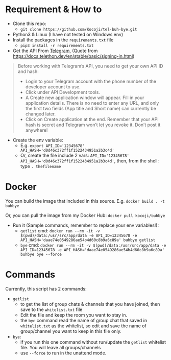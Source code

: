 # Requirement & How to
- Clone this repo:
  - `git clone https://github.com/Kocoji/tel-buh-bye.git`
- Python3 & Linux (I have not tested on Windows env)
- Install the packages in the `requirements.txt` file 
  - `pip3 install -r requirements.txt`
- Get the API From [Telegram](https://my.telegram.org/), (Quote from https://docs.telethon.dev/en/stable/basic/signing-in.html)
> Before working with Telegram’s API, you need to get your own API ID and hash:
> - Login to your Telegram account with the phone number of the developer account to use.
> - Click under API Development tools.
> - A Create new application window will appear. Fill in your application details. There is no need to enter any URL, and only the first two fields (App title and Short name) can currently be changed later.
> - Click on Create application at the end. Remember that your API hash is secret and Telegram won’t let you revoke it. Don’t post it anywhere!
- Create the env variable: 
  - E.g. `export API_ID='12345678' API_HASH='d0d46c372ff1f1522434951a2b3c4d'`
  - Or, create the file include 2 vars: `API_ID='12345678' API_HASH='d0d46c372ff1f1522434951a2b3c4d'`, then, from the shell: type `. thefilename`

# Docker
You can build the image that included in this source. E.g. `docker build . -t buhbye`

Or, you can pull the image from my Docker Hub: `docker pull kocoji/buhbye`
- Run it (Sample commands, remember to replace your env variables!):
  - `getlist` cmd: `docker run --rm -it -v $(pwd)/data:/usr/src/app/data -e API_ID=12345678 -e API_HASH='daae74e0549286ae54b4d60c8b9a6c89a' buhbye getlist`
  - `bye` cmd: `docker run --rm -it -v $(pwd)/data:/usr/src/app/data -e API_ID=12345678 -e API_HASH='daae74e0549286ae54b4d60c8b9a6c89a' buhbye bye --force`

# Commands
Currently, this script has 2 commands:
- `getlist`
  - to get the list of group chats & channels that you have joined, then save to the `whitelist.txt` file
  - Edit the file and keep the room you want to stay in.
  - the `bye` command read the name of group chat that saved in `whitelist.txt` as the whitelist, so edit and save the name of group/channel you want to keep in this file only. 
- `bye`:
  - if you run this one command without run/update the `getlist` whitelist file. You will leave all groups/channels 
  - use `--force` to run in the unattend mode.
